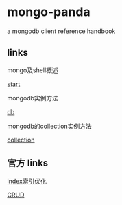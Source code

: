 # mongo-panda

a mongodb client reference handbook


## links

mongo及shell概述

[start](./doc/start.md)

mongodb实例方法

[db](./doc/db.md)


mongodb的collection实例方法

[collection](./doc/collection.md)

## 官方 links

[index索引优化](https://docs.mongodb.com/manual/tutorial/analyze-query-plan/)

[CRUD](http://mongodb.github.io/node-mongodb-native/2.2/tutorials/crud/)
